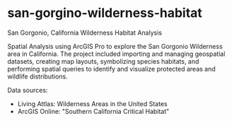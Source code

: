 # san-gorgino-wilderness-habitat
San Gorgonio, California Wilderness Habitat Analysis

Spatial Analysis using ArcGIS Pro to explore the San Gorgonio Wilderness area in California. The project included importing and managing geospatial datasets, creating map layouts, symbolizing species habitats, and performing spatial queries to identify and visualize protected areas and wildlife distributions.

Data sources: 
- Living Attlas: Wilderness Areas in the United States
- ArcGIS Online: "Southern California Critical Habitat"


